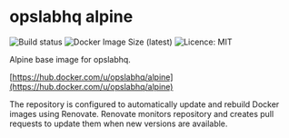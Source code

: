 # opslabhq alpine

![Build status](https://github.com/opslabhqx/alpine/actions/workflows/build-push.yml/badge.svg)
![Docker Image Size (latest)](https://img.shields.io/docker/image-size/opslabhqx/alpine/latest)
![Licence: MIT](https://img.shields.io/github/license/opslabhqx/alpine)

Alpine base image for opslabhq.

[https://hub.docker.com/u/opslabhq/alpine](https://hub.docker.com/u/opslabhq/alpine)

The repository is configured to automatically update and rebuild Docker images using Renovate. Renovate monitors repository and creates pull requests to update them when new versions are available.
